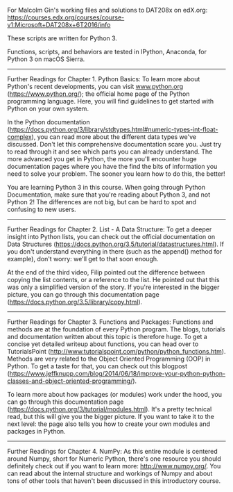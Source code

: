 For Malcolm Gin's working files and solutions to DAT208x on edX.org:
https://courses.edx.org/courses/course-v1:Microsoft+DAT208x+6T2016/info

These scripts are written for Python 3.

Functions, scripts, and behaviors are tested in IPython, Anaconda, for Python 3 on macOS Sierra.

-----
Further Readings for Chapter 1. Python Basics:
To learn more about Python's recent developments, you can visit www.python.org (https://www.python.org/); the official home page of the Python programming language. Here, you will find guidelines to get started with Python on your own system. 

In the Python documentation (https://docs.python.org/3/library/stdtypes.html#numeric-types-int-float-complex), you can read more about the different data types we've discussed. Don't let this comprehensive documentation scare you. Just try to read through it and see which parts you can already understand. The more advanced you get in Python, the more you'll encounter huge documentation pages where you have the find the bits of information you need to solve your problem. The sooner you learn how to do this, the better!

You are learning Python 3 in this course. When going through Python Documentation, make sure that you're reading about Python 3, and not Python 2! The differences are not big, but can be hard to spot and confusing to new users.


-----
Further Readings for Chapter 2. List - A Data Structure:
To get a deeper insight into Python lists, you can check out the official documentation on Data Structures (https://docs.python.org/3.5/tutorial/datastructures.html). If you don't understand everything in there (such as the append() method for example), don't worry: we'll get to that soon enough.

At the end of the third video, Filip pointed out the difference between copying the list contents, or a reference to the list. He pointed out that this was only a simplified version of the story. If you're interested in the bigger picture, you can go through this documentation page (https://docs.python.org/3.5/library/copy.html).


-----
Further Readings for Chapter 3. Functions and Packages:
Functions and methods are at the foundation of every Python program. The blogs, tutorials and documentation written about this topic is therefore huge. To get a concise yet detailed writeup about functions, you can head over to TutorialsPoint (http://www.tutorialspoint.com/python/python_functions.htm). Methods are very related to the Object Oriented Programming (OOP) in Python. To get a taste for that, you can check out this blogpost (https://www.jeffknupp.com/blog/2014/06/18/improve-your-python-python-classes-and-object-oriented-programming/).

To learn more about how packages (or modules) work under the hood, you can go through this documentation page (https://docs.python.org/3/tutorial/modules.html). It's a pretty technical read, but this will give you the bigger picture. If you want to take it to the next level: the page also tells you how to create your own modules and packages in Python.


-----
Further Readings for Chapter 4. NumPy:
As this entire module is centered around Numpy, short for Numeric Python, there's one resource you should definitely check out if you want to learn more: http://www.numpy.org/. You can read about the internal structure and workings of Numpy and about tons of other tools that haven't been discussed in this introductory course.
